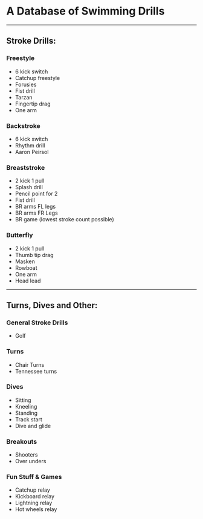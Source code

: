 # A Database of Swimming Drills
***

## Stroke Drills:

### Freestyle
* 6 kick switch
* Catchup freestyle
* Forusies
* Fist drill
* Tarzan
* Fingertip drag
* One arm

### Backstroke
* 6 kick switch
* Rhythm drill
* Aaron Peirsol

### Breaststroke
* 2 kick 1 pull
* Splash drill
* Pencil point for 2
* Fist drill
* BR arms FL legs
* BR arms FR Legs
* BR game (lowest stroke count possible)

### Butterfly
* 2 kick 1 pull
* Thumb tip drag
* Masken
* Rowboat
* One arm
* Head lead

***
## Turns, Dives and Other:

### General Stroke Drills
* Golf

### Turns
* Chair Turns
* Tennessee turns

### Dives
* Sitting
* Kneeling
* Standing
* Track start
* Dive and glide

### Breakouts
* Shooters
* Over unders

### Fun Stuff & Games
* Catchup relay
* Kickboard relay
* Lightning relay
* Hot wheels relay
